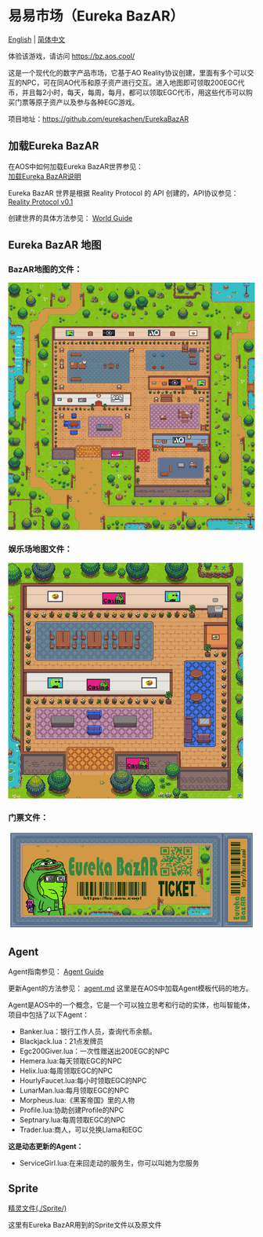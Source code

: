# 易易市场（Eureka BazAR）
[English](./README.md) | [简体中文](./README.zh.md)

体验该游戏，请访问 https://bz.aos.cool/

这是一个现代化的数字产品市场，它基于AO Reality协议创建，里面有多个可以交互的NPC，可在同AO代币和原子资产进行交互。进入地图即可领取200EGC代币，并且每2小时，每天，每周，每月，都可以领取EGC代币，用这些代币可以购买门票等原子资产以及参与各种EGC游戏。

项目地址：https://github.com/eurekachen/EurekaBazAR


## 加载Eureka BazAR
在AOS中如何加载Eureka BazAR世界参见：   
[加载Eureka BazAR说明](./World/world.md)


Eureka BazAR 世界是根据 Reality Protocol 的 API 创建的，API协议参见：
[Reality Protocol v0.1](https://github.com/elliotsayes/Reality/blob/main/docs/Reality.md)

创建世界的具体方法参见：
[World Guide](https://github.com/elliotsayes/Reality/blob/main/docs/WorldGuide.md)


## Eureka BazAR 地图
### BazAR地图的文件：
![BazAR地图](./Map/EurekaBazAR.png)
### 娱乐场地图文件：
![娱乐场地图](./Map/Casino.png)
### 门票文件：
![门票](./Map/Ticket.png)


## Agent
Agent指南参见：
[Agent Guide](https://github.com/elliotsayes/Reality/blob/main/docs/AgentGuide.md)

更新Agent的方法参见：
[agent.md](./Agent/agent.md) 这里是在AOS中加载Agent模板代码的地方。

Agent是AOS中的一个概念，它是一个可以独立思考和行动的实体，也叫智能体，项目中包括了以下Agent：

- Banker.lua：银行工作人员，查询代币余额。
- Blackjack.lua：21点发牌员
- Egc200Giver.lua：一次性赠送出200EGC的NPC
- Hemera.lua:每天领取EGC的NPC
- Helix.lua:每周领取EGC的NPC
- HourlyFaucet.lua:每小时领取EGC的NPC
- LunarMan.lua:每月领取EGC的NPC
- Morpheus.lua:《黑客帝国》里的人物
- Profile.lua:协助创建Profile的NPC
- Septnary.lua:每周领取EGC的NPC
- Trader.lua:商人，可以兑换Llama和EGC

**这是动态更新的Agent：**
- ServiceGirl.lua:在来回走动的服务生，你可以叫她为您服务

## Sprite
[精灵文件(./Sprite/)](./Sprite/)

这里有Eureka BazAR用到的Sprite文件以及原文件

